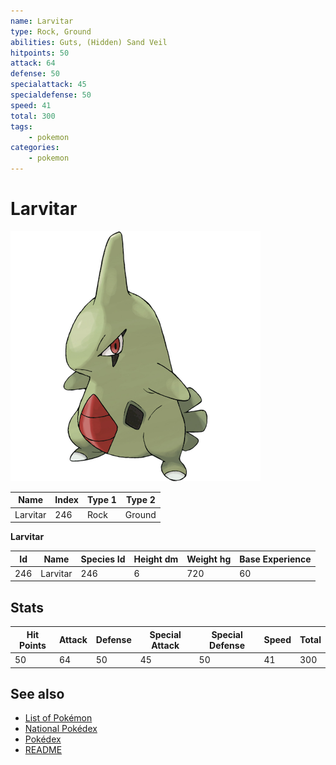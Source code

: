```yaml
---
name: Larvitar
type: Rock, Ground
abilities: Guts, (Hidden) Sand Veil
hitpoints: 50
attack: 64
defense: 50
specialattack: 45
specialdefense: 50
speed: 41
total: 300
tags:
    - pokemon
categories:
    - pokemon
---
```


# Larvitar


![Larvitar](images/246.png)

| **Name** | **Index** | **Type 1** | **Type 2** |
|----|----|----|----|
| Larvitar | 246 | Rock | Ground  |

**Larvitar** 




| **Id** | **Name** | **Species Id** | **Height dm** | **Weight hg** | **Base Experience** |
|--------|----------|----------------|------------|------------|---------------------|
| 246 | Larvitar | 246 | 6 | 720 | 60 |



## Stats

| **Hit Points** | **Attack** | **Defense** | **Special Attack** | **Special Defense** | **Speed** | **Total** |
|----------------|------------|-------------|--------------------|---------------------|-----------|-----------|
| 50 | 64 | 50 | 45 | 50 | 41 | 300 |

## See also

- [List of Pokémon](../pokemon.md)
- [National Pokédex](../national_pokedex.md)
- [Pokédex](../pokedex.md)
- [README](../README.md)
